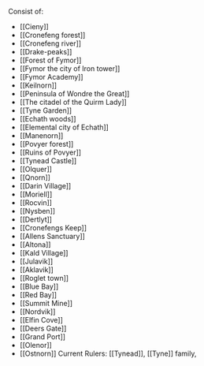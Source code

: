 Consist of: 
- [[Cieny]]
- [[Cronefeng forest]]
- [[Cronefeng river]]
- [[Drake-peaks]]
- [[Forest of Fymor]]
- [[Fymor the city of Iron tower]]
- [[Fymor Academy]]
- [[Keilnorn]]
- [[Peninsula of Wondre the Great]]
- [[The citadel of the Quirm Lady]]
- [[Tyne Garden]]
- [[Echath woods]]
- [[Elemental city of Echath]]
- [[Manenorn]]
- [[Povyer forest]]
- [[Ruins of Povyer]]
- [[Tynead Castle]]
- [[Olquer]]
- [[Qnorn]]
- [[Darin Village]]
- [[Moriell]]
- [[Rocvin]]
- [[Nysben]]
- [[Dertlyt]]
- [[Cronefengs Keep]]
- [[Allens Sanctuary]]
- [[Altona]]
- [[Kald Village]]
- [[Julavik]]
- [[Aklavik]]
- [[Roglet town]]
- [[Blue Bay]]
- [[Red Bay]]
- [[Summit Mine]]
- [[Nordvik]]
- [[Elfin Cove]]
- [[Deers Gate]]
- [[Grand Port]]
- [[Olenor]]
- [[Ostnorn]]
Current Rulers: [[Tynead]], [[Tyne]] family, 